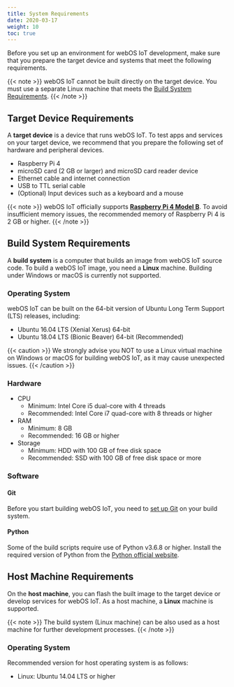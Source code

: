 ```yaml
---
title: System Requirements
date: 2020-03-17
weight: 10
toc: true
---
```


Before you set up an environment for webOS IoT development, make sure that you prepare the target device and systems that meet the following requirements.

{{< note >}}
webOS IoT cannot be built directly on the target device. You must use a separate Linux machine that meets the [Build System Requirements](#build-system-requirements).
{{< /note >}}

## Target Device Requirements

A **target device** is a device that runs webOS IoT. To test apps and services on your target device, we recommend that you prepare the following set of hardware and peripheral devices.

* Raspberry Pi 4
* microSD card (2 GB or larger) and microSD card reader device
* Ethernet cable and internet connection
* USB to TTL serial cable
* (Optional) Input devices such as a keyboard and a mouse

{{< note >}}
webOS IoT officially supports **[Raspberry Pi 4 Model B](https://www.raspberrypi.org/products/raspberry-pi-4-model-b/)**. To avoid insufficient memory issues, the recommended memory of Raspberry Pi 4 is 2 GB or higher.
{{< /note >}}

## Build System Requirements

A **build system** is a computer that builds an image from webOS IoT source code. To build a webOS IoT image, you need a **Linux** machine. Building under Windows or macOS is currently not supported.

### Operating System

webOS IoT can be built on the 64-bit version of Ubuntu Long Term Support (LTS) releases, including:

* Ubuntu 16.04 LTS (Xenial Xerus) 64-bit
* Ubuntu 18.04 LTS (Bionic Beaver) 64-bit (Recommended)

{{< caution >}}
We strongly advise you NOT to use a Linux virtual machine on Windows or macOS for building webOS IoT, as it may cause unexpected issues.
{{< /caution >}}

### Hardware

* CPU
    * Minimum: Intel Core i5 dual-core with 4 threads
    * Recommended: Intel Core i7 quad-core with 8 threads or higher
* RAM
    * Minimum: 8 GB
    * Recommended: 16 GB or higher
* Storage
    * Minimum: HDD with 100 GB of free disk space
    * Recommended: SSD with 100 GB of free disk space or more

### Software

#### Git

Before you start building webOS IoT, you need to [set up Git](https://help.github.com/articles/set-up-git) on your build system.

#### Python

Some of the build scripts require use of Python v3.6.8 or higher. Install the required version of Python from the [Python official website](https://www.python.org/).

## Host Machine Requirements

On the **host machine**, you can flash the built image to the target device or develop services for webOS IoT. As a host machine, a **Linux** machine is supported.

{{< note >}}
The build system (Linux machine) can be also used as a host machine for further development processes.
{{< /note >}}

### Operating System

Recommended version for host operating system is as follows:

* Linux: Ubuntu 14.04 LTS or higher
